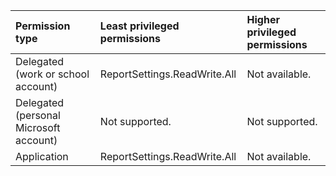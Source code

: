 |Permission type|Least privileged permissions|Higher privileged permissions|
|:---|:---|:---|
|Delegated (work or school account)|ReportSettings.ReadWrite.All|Not available.|
|Delegated (personal Microsoft account)|Not supported.|Not supported.|
|Application|ReportSettings.ReadWrite.All|Not available.|